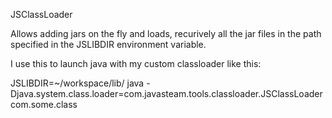 JSClassLoader

Allows adding jars on the fly and loads, recurively all the jar files in the
path specified in the JSLIBDIR environment variable.

I use this to launch java with my custom classloader like this:

JSLIBDIR=~/workspace/lib/ java -Djava.system.class.loader=com.javasteam.tools.classloader.JSClassLoader com.some.class

